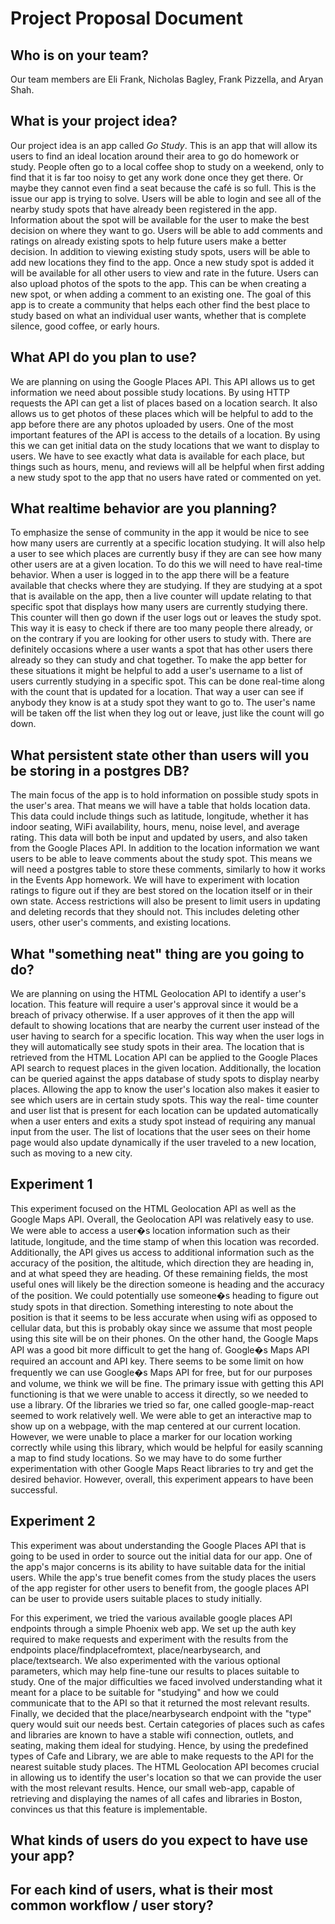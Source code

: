 # Project Proposal Document

## Who is on your team?

  Our team members are Eli Frank, Nicholas Bagley, Frank Pizzella,
and Aryan Shah.

## What is your project idea?

  Our project idea is an app called *Go Study*.  This is an app
that will allow its users to find an ideal location around their
area to go do homework or study. People often go to a local coffee
shop to study on a weekend, only to find that it is far too noisy
to get any work done once they get there. Or maybe they cannot even
find a seat because the café is so full. This is the issue our app
is trying to solve.
  Users will be able to login and see all of the nearby
study spots that have already been registered in the app. Information
about the spot will be available for the user to make the best
decision on where they want to go. Users will be able to add comments
and ratings on already existing spots to help future users make a
better decision. In addition to viewing existing study spots, users
will be able to add new locations they find to the app. Once a new
study spot is added it will be available for all other users to view
and rate in the future. Users can also upload photos of the spots to
the app. This can be when creating a new spot, or when adding a
comment to an existing one. The goal of this app is to create a
community that helps each other find the best place to study based
on what an individual user wants, whether that is complete silence,
good coffee, or early hours.


## What API do you plan to use?

  We are planning on using the Google Places API. This API allows us
to get information we need about possible study locations. By using
HTTP requests the API can get a list of places based on a location
search. It also allows us to get photos of these places which will be
helpful to add to the app before there are any photos uploaded by
users. One of the most important features of the API is access to the
details of a location. By using this we can get initial data on the
study locations that we want to display to users. We have to see
exactly what data is available for each place, but things such as
hours, menu, and reviews will all be helpful when first adding a new
study spot to the app that no users have rated or commented on yet.


## What realtime behavior are you planning?

  To emphasize the sense of community in the app it would be nice to
see how many users are currently at a specific location studying.
It will also help a user to see which places are currently busy if
they are can see how many other users are at a given location. To do
this we will need to have real-time behavior. When a user is logged
in to the app there will be a feature available that checks where
they are studying. If they are studying at a spot that is available
on the app, then a live counter will update relating to that specific
spot that displays how many users are currently studying there. This
counter will then go down if the user logs out or leaves the study
spot. This way it is easy to check if there are too many people there
already, or on the contrary if you are looking for other users to
study with.
  There are definitely occasions where a user wants a spot that has
other users there already so they can study and chat together. To
make the app better for these situations it might be helpful to add
a user's username to a list of users currently studying in a specific
spot. This can be done real-time along with the count that is updated
for a location. That way a user can see if anybody they know is at a
study spot they want to go to. The user's name will be taken off the
list when they log out or leave, just like the count will go down.


## What persistent state other than users will you be storing in a postgres DB?

  The main focus of the app is to hold information on possible study
spots in the user's area. That means we will have a table that
holds location data. This data could include things such as latitude,
longitude, whether it has indoor seating, WiFi availability, hours,
menu, noise level, and average rating. This data will both be input
and updated by users, and also taken from the Google Places API.
  In addition to the location information we want users to be able
to leave comments about the study spot. This means we will need a
postgres table to store these comments, similarly to how it works in
the Events App homework. We will have to experiment with location
ratings to figure out if they are best stored on the location itself
or in their own state. Access restrictions will also be present to
limit users in updating and deleting records that they should not.
This includes deleting other users, other user's comments, and
existing locations.

## What "something neat" thing are you going to do?

  We are planning on using the HTML Geolocation API to identify a
user's location. This feature will require a user's approval since
it would be a breach of privacy otherwise. If a user approves of it
then the app will default to showing locations that are nearby the
current user instead of the user having to search for a specific
location. This way when the user logs in they will automatically see
study spots in their area. The location that is retrieved from the
HTML Location API can be applied to the Google Places API search to
request places in the given location. Additionally, the location
can be queried against the apps database of study spots to display
nearby places.
  Allowing the app to know the user's location also makes it easier
to see which users are in certain study spots. This way the real-
time counter and user list that is present for each location can be
updated automatically when a user enters and exits a study spot
instead of requiring any manual input from the user. The list of
locations that the user sees on their home page would also update
dynamically if the user traveled to a new location, such as moving
to a new city.

## Experiment 1

This experiment focused on the HTML Geolocation API as well as the
Google Maps API. Overall, the Geolocation API was relatively easy
to use. We were able to access a user�s location information such
as their latitude, longitude, and the time stamp of when this
location was recorded. Additionally, the API gives us access to
additional information such as the accuracy of the position, the
altitude, which direction they are heading in, and at what speed
they are heading. Of these remaining fields, the most useful ones
will likely be the direction someone is heading and the accuracy of
the position. We could potentially use someone�s heading to figure
out study spots in that direction. Something interesting to note
about the position is that it seems to be less accurate when using
wifi as opposed to cellular data, but this is probably okay since we
assume that most people using this site will be on their phones. On
the other hand, the Google Maps API was a good bit more difficult to
get the hang of. Google�s Maps API required an account and API key.
There seems to be some limit on how frequently we can use Google�s
Maps API for free, but for our purposes and volume, we think we will
be fine. The primary issue with getting this API functioning is that
we were unable to access it directly, so we needed to use a library.
Of the libraries we tried so far, one called google-map-react seemed
to work relatively well. We were able to get an interactive map to
show up on a webpage, with the map centered at our current location.
However, we were unable to place a marker for our location working
correctly while using this library, which would be helpful for
easily scanning a map to find study locations. So we may have to
do some further experimentation with other Google Maps React
libraries to try and get the desired behavior. However, overall,
this experiment appears to have been successful.  

## Experiment 2

This experiment was about understanding the Google Places API that
is going to be used in order to source out the initial data for our
app. One of the app's major concerns is its ability to have suitable
data for the initial users. While the app's true benefit comes from
the study places the users of the app register for other users to
benefit from, the google places API can be user to provide users
suitable places to study initially.

For this experiment, we tried the various available google places API
endpoints through a simple Phoenix web app. We set up the auth key
required to make requests and experiment with the results from the
endpoints place/findplacefromtext, place/nearbysearch, and
place/textsearch. We also experimented with the various optional
parameters, which may help fine-tune our results to places suitable
to study. One of the major difficulties we faced involved
understanding what it meant for a place to be suitable for "studying"
and how we could communicate that to the API so that it returned
the most relevant results. Finally, we decided that the
place/nearbysearch endpoint with the "type" query would suit our
needs best. Certain categories of places such as cafes and libraries
are known to have a stable wifi connection, outlets, and seating,
making them ideal for studying. Hence, by using the predefined types
of Cafe and Library, we are able to make requests to the API for the
nearest suitable study places. The HTML Geolocation API becomes
crucial in allowing us to identify the user's location so that we
can provide the user with the most relevant results. Hence, our small
web-app, capable of retrieving and displaying the names of all cafes
and libraries in Boston, convinces us that this feature is
implementable.

## What kinds of users do you expect to have use your app?

## For each kind of users, what is their most common workflow / user story?
